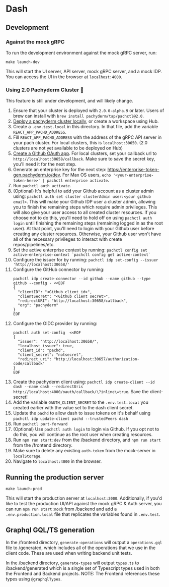 # Dash

## Development

### Against the mock gRPC
To run the development environment against the mock gRPC server, run:

`make launch-dev`

This will start the UI server, API server, mock gRPC server, and a mock IDP. You can access the UI in the browser at `localhost:4000`.

### Using 2.0 Pachyderm Cluster 🚧
This feature is still under development, and will likely change.

1. Ensure that your cluster is deployed with `2.0.0-alpha.9` or later. Users of brew can install with `brew install pachyderm/tap/pachctl@2.0`.
1. [Deploy a pachyderm cluster locally](https://docs.pachyderm.com/latest/getting_started/local_installation/), or create a workspace using Hub.
1. Create a `.env.test.local` in this directory. In that file, add the variable `REACT_APP_PACHD_ADDRESS`.
1. Fill `REACT_APP_PACHD_ADDRESS` with the address of the gRPC API server in your pach cluster. For local clusters, this is `localhost:30650`. (2.0 clusters are not yet available to be deployed on Hub)
1. [Create a Github OAuth app](https://docs.github.com/en/developers/apps/creating-an-oauth-app). For local clusters, set your callback url to `http://localhost:30658/callback`. Make sure to save the secret key, you'll need it for the next step.
1. Generate an enterprise key for the next step: https://enterprise-token-gen.pachyderm.io/dev. For Max OS users, `echo '<your-enterprise-token-here>' | pachctl enterprise activate`.
1. Run `pachctl auth activate`.
1. (Optional) It's helpful to add your Github account as a cluster admin using: `pachctl auth set cluster clusterAdmin user:<your github email>`. This will make your Github IDP user a cluster admin, allowing you to finish the remaining steps which require admin privileges. This will also give your user access to all created cluster resources. If you choose not to do this, you'll need to hold off on using `pachctl auth login` until finishing the remaining steps (remaining logged in as the root user). At that point, you'll need to login with your Github user before creating any cluster resources. Otherwise, your Github user won't have all of the necessary privileges to interact with create repos/pipelines/etc.
1. Set the active enterprise context by running: ```pachctl config set active-enterprise-context `pachctl config get active-context` ```
1. Configure the issuer for by running: `pachctl idp set-config --issuer 'http://localhost:30658/'`
1. Configure the GitHub connector by running:
    ```
    pachctl idp create-connector --id github --name github --type github --config - <<EOF
    {
      "clientID": "<Github client id>",
      "clientSecret": "<Github client secret>",
      "redirectURI": "http://localhost:30658/callback",
      "org": "pachyderm"
    }
    EOF
    ```
1. Configure the OIDC provider by running:
    ```
    pachctl auth set-config  <<EOF
    {
      "issuer": "http://localhost:30658/",
      "localhost_issuer": true,
      "client_id": "pachd",
      "client_secret": "notsecret",
      "redirect_uri": "http://localhost:30657/authorization-code/callback"
    }
    EOF
    ```
1. Create the pachyderm client using: `pachctl idp create-client --id dash --name dash --redirectUris http://localhost:4000/oauth/callback/\?inline\=true`. Save the client-secret!
1. Add the variable `OAUTH_CLIENT_SECRET` to the `.env.test.local` you created earlier with the value set to the dash client secret.
1. Update the `pachd` to allow dash to issue tokens on it's behalf using `pachctl idp update-client pachd --trustedPeers dash`
1. Run `pachctl port-forward`
1. (Optional) Use `pachctl auth login` to login via Github. If you opt not to do this, you will continue as the root user when creating resources.
1. Run `npm run start:dev` from the /backend directory, and `npm run start` from the /frontend directory.
1. Make sure to delete any existing `auth-token` from the mock-server in `localStorage`.
1. Navigate to `localhost:4000` in the browser.

## Running the production server

`make launch-prod`

This will start the production server at `localhost:3000`. Additionally, if you'd like to test the production UI/API against the mock gRPC & Auth server, you can run `npm run start:mock` from /backend and add a `.env.production.local` file that replicates the variables found in `.env.test`.
## Graphql GQL/TS generation

In the /frontend directory, `generate-operations` will output a `operations.gql` file to /generated, which includes all of the operations that we use in the client code. These are used when writing backend unit tests.

In the /backend directory, `generate-types` will output  `types.ts` to /backend/generated which is a single set of Typescript types used in both the Frontend and Backend projects. NOTE: The Frontend references these types using `@graphqlTypes`.
